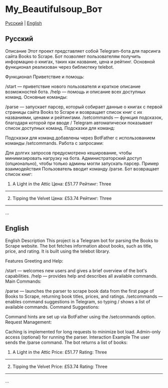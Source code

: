 # My_Beautifulsoup_Вот
[Русский](#Русский) | [English](#english)

## Русский
<a name="Русский"></a>
Описание
Этот проект представляет собой Telegram-бота для парсинга сайта Books to Scrape. Бот позволяет пользователям получить информацию о книгах, таких как название, цена и рейтинг. Основной функционал реализован через библиотеку telebot.

Функционал
Приветствие и помощь:

/start — приветствие нового пользователя и краткое описание возможностей бота.
/help — помощь и описание всех доступных команд.
Основные команды:

/parse — запускает парсер, который собирает данные о книгах с первой страницы сайта Books to Scrape и возвращает список книг с их названиями, ценами и рейтингами.
/setcommands — функция подсказок, благодаря которой при вводе / Telegram автоматически показывает список доступных команд.
Подсказки для команд:

Подсказки для команд добавлены через BotFather с использованием команды /setcommands.
Работа с запросами:

Для долгих запросов предусмотрено кеширование, чтобы минимизировать нагрузку на бота.
Администраторский доступ (опционально), чтобы только админы могли запускать парсер.
Пример взаимодействия
Пользователь вводит команду /parse.
Бот возвращает список книг:
1. A Light in the Attic
   Цена: £51.77
   Рейтинг: Three
----------------------------------------
2. Tipping the Velvet
   Цена: £53.74
   Рейтинг: Three
----------------------------------------
...


## English 
<a name="English"></a>English 
Description
This project is a Telegram bot for parsing the Books to Scrape website. The bot fetches information about books, such as title, price, and rating. It is built using the telebot library.

Features
Greeting and Help:

/start — welcomes new users and gives a brief overview of the bot's capabilities.
/help — provides help and describes all available commands.
Main Commands:

/parse — launches the parser to scrape book data from the first page of Books to Scrape, returning book titles, prices, and ratings.
/setcommands — enables command suggestions in Telegram, so typing / shows a list of available commands.
Command Suggestions:

Command hints are set up via BotFather using the /setcommands option.
Request Management:

Caching is implemented for long requests to minimize bot load.
Admin-only access (optional) for running the parser.
Interaction Example
The user sends the /parse command.
The bot returns a list of books:
1. A Light in the Attic
   Price: £51.77
   Rating: Three
----------------------------------------
2. Tipping the Velvet
   Price: £53.74
   Rating: Three
----------------------------------------
...

